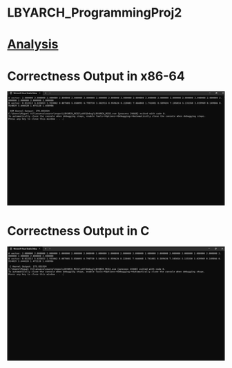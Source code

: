 # LBYARCH_ProgrammingProj2

# [Analysis](mco2/mco2/Analysis.pdf) 

# Correctness Output in x86-64
![Correctness Output in x86-64](mco2/mco2/ASM_Kernel_Correctness_Output.png)

# Correctness Output in C
![Correctness Output in C](mco2/mco2/C_Kernel_Correctness_Output.png)
